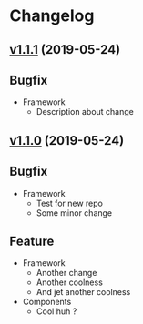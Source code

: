 # Changelog

## [v1.1.1](https://github.com/Marcisbee/release-bot/compare/v1.1.0...v1.1.1) (2019-05-24)
## Bugfix
- Framework
  - Description about change

## [v1.1.0](https://github.com/Marcisbee/release-bot/compare/master@{1day}...v1.1.0) (2019-05-24)
## Bugfix
- Framework
  - Test for new repo
  - Some minor change

## Feature
- Framework
  - Another change
  - Another coolness
  - And jet another coolness
- Components
  - Cool huh ?
